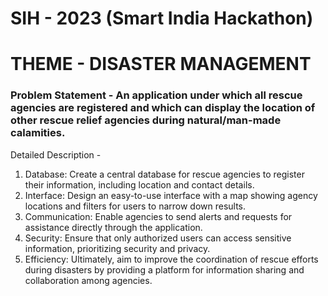 # SIH - 2023 (Smart India Hackathon)
# THEME - DISASTER MANAGEMENT

### Problem Statement - An application under which all rescue agencies are registered and which can display the location of other rescue relief agencies during natural/man-made calamities.

Detailed Description - 

1. Database: Create a central database for rescue agencies to register their information, including location and contact details.
2. Interface: Design an easy-to-use interface with a map showing agency locations and filters for users to narrow down results.
3. Communication: Enable agencies to send alerts and requests for assistance directly through the application.
4. Security: Ensure that only authorized users can access sensitive information, prioritizing security and privacy.
5. Efficiency: Ultimately, aim to improve the coordination of rescue efforts during disasters by providing a platform for information sharing and collaboration among agencies.
